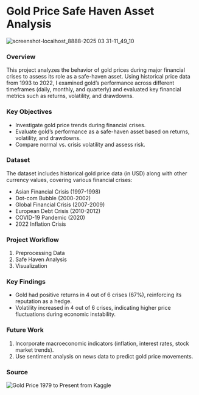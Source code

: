# Gold Price Safe Haven Asset Analysis

![screenshot-localhost_8888-2025 03 31-11_49_10](https://github.com/user-attachments/assets/aac1ff8f-45a1-40f7-9731-80f424285a13)

### Overview

This project analyzes the behavior of gold prices during major financial crises to assess its role as a safe-haven asset. Using historical price data from 1993 to 2022, I examined gold’s performance across different timeframes (daily, monthly, and quarterly) and evaluated key financial metrics such as returns, volatility, and drawdowns. 

### Key Objectives

- Investigate gold price trends during financial crises.
- Evaluate gold’s performance as a safe-haven asset based on returns, volatility, and drawdowns.
- Compare normal vs. crisis volatility and assess risk.

### Dataset

The dataset includes historical gold price data (in USD) along with other currency values, covering various financial crises:

- Asian Financial Crisis (1997-1998)
- Dot-com Bubble (2000-2002)
- Global Financial Crisis (2007-2009)
- European Debt Crisis (2010-2012)
- COVID-19 Pandemic (2020)
- 2022 Inflation Crisis

### Project Workflow

1. Preprocessing Data
2. Safe Haven Analysis
3. Visualization

### Key Findings

- Gold had positive returns in 4 out of 6 crises (67%), reinforcing its reputation as a hedge.
- Volatility increased in 4 out of 6 crises, indicating higher price fluctuations during economic instability.

### Future Work

1. Incorporate macroeconomic indicators (inflation, interest rates, stock market trends).
2. Use sentiment analysis on news data to predict gold price movements.

### Source

![Gold Price 1979 to Present from Kaggle](https://www.kaggle.com/datasets/jishnukoliyadan/gold-price-1979-present)
